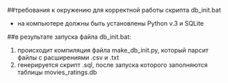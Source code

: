 ##требования к окружению для корректной работы скрипта db_init.bat 
- на компьютере должны быть установлены Python v.3 и SQLite

##в результате запуска файла db_init.bat:
1. происходит компиляция файла make_db_init.py, который парсит файлы с расширениями .csv и .txt
2. генерируется скрипт .sql, после запуска которого заполняются таблицы movies_ratings.db
